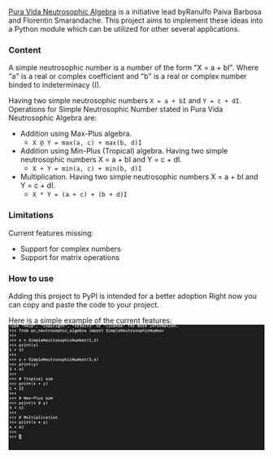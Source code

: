 [Pura Vida Neutrosophic Algebra](https://arxiv.org/pdf/2312.02169) is a initiative lead byRanulfo Paiva Barbosa and Florentin Smarandache.
This project aims to implement these ideas into a Python module which can be utilized for other several applications.

### Content
A simple neutrosophic number is a number of the form "X = a + bI".
Where "a" is a real or complex coefficient and "b" is a real or complex number binded to indeterminacy (I).
    
 Having two simple neutrosophic numbers `X = a + bI` and `Y = c + dI`. 
 Operations for Simple Neutrosophic Number stated in Pura Vida Neutrosophic Algebra are:
- Addition using Max-Plus algebra.
    - `X @ Y = max(a, c) + max(b, d)I`
- Addition using Min-Plus (Tropical) algebra.
    Having two simple neutrosophic numbers X = a + bI and Y = c + dI. 
    - `X + Y = min(a, c) + min(b, d)I`
- Multiplication.
    Having two simple neutrosophic numbers X = a + bI and Y = c + dI.
    - `X * Y = (a + c) + (b + d)I`

### Limitations
Current features missing:
* Support for complex numbers
* Support for matrix operations

### How to use
Adding this project to PyPI is intended for a better adoption
Right now you can copy and paste the code to your project.

Here is a simple example of the current features:
![alt text](/src/image.png)